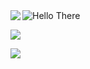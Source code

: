 <img src="https://media1.tenor.com/images/d35679a70d0b0ea47d541475105285a3/tenor.gif?itemid=13024140" alt="Hello There">

<img align="left" src="https://github-readme-stats.vercel.app/api/top-langs/?username=starbuckr&theme=tokyonight&hide=HTML" />

![](https://komarev.com/ghpvc/?username=starbuckr&color=blue&style=plastic)

<img align="left" src="https://github-readme-stats.vercel.app/api?username=starbuckr&show_icons=true&theme=tokyonight&hide=issues" />
